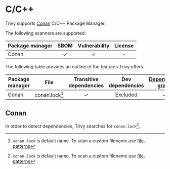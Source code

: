 # C/C++

Trivy supports [Conan][conan] C/C++ Package Manager.

The following scanners are supported.

| Package manager | SBOM  | Vulnerability | License |
|-----------------| :---: | :-----------: |:-------:|
| Conan           |   ✓   |       ✓       |    -    |

The following table provides an outline of the features Trivy offers.

| Package manager | File           | Transitive dependencies | Dev dependencies | [Dependency graph][dependency-graph] | Position |
|-----------------|----------------|:-----------------------:|:----------------:|:------------------------------------:|:--------:|
| Conan           | conan.lock[^1] |            ✓            |     Excluded     |                  ✓                   |    -     |

## Conan
In order to detect dependencies, Trivy searches for `conan.lock`[^1].

[conan]: https://docs.conan.io/1/index.html
[dependency-graph]: ../../configuration/reporting.md#show-origins-of-vulnerable-dependencies

[^1]: `conan.lock` is default name. To scan a custom filename use [file-patterns](../../configuration/skipping.md#file-patterns)
